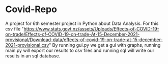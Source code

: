 # Covid-Repo
A project for 6th semester project in Python about Data Analysis.
For this csv file "https://www.stats.govt.nz/assets/Uploads/Effects-of-COVID-19-on-trade/Effects-of-COVID-19-on-trade-At-15-December-2021-provisional/Download-data/effects-of-covid-19-on-trade-at-15-december-2021-provisional.csv"
By running gui.py we get a gui with graphs, running main.py will export our results to csv files and running sql will write our results in an sql database.
